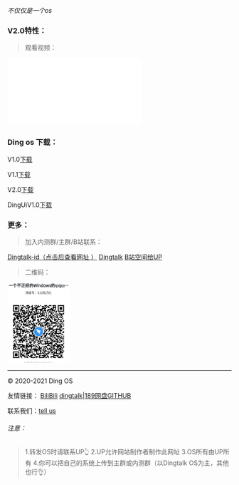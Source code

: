 *不仅仅是一个os*

### V2.0特性：
>观看视频：

<iframe src="//player.bilibili.com/player.html?aid=498211573&bvid=BV19K411W7yr&cid=192084659&page=1" scrolling="no" border="0" frameborder="no" framespacing="0" allowfullscreen="true"> </iframe>


### Ding os 下载：

V1.0[下载](/v1-0)

V1.1[下载](/v1-1)

V2.0[下载](/v2-0)

DingUiV1.0[下载](https://dingos233.suibbs.online/DingUI1-0.html)

### 更多：
> 加入内测群/主群/B站联系：

[Dingtalk-id（点击后查看网址 ）](#Go-35909551) [Dingtalk](https://h5.dingtalk.com/circle/healthCheckin.html?corpId=ding1b7d1ba896be25969463214c5bd719d3&b496682c-=50af037b-&cbdbhh=qwertyuiop) [B站空间给UP](https://space.bilibili.com/543849786)

> 二维码：

<img src="QR-code1.PNG" width="140" height="180">

<hr>
© 2020-2021 Ding OS

友情链接：
[BiliBili](https://www.bilibili.com/) [dingtalk](http://dingtalk.com)|[189网盘](https://cloud.189.cn/)[GITHUB](https//github.com)

联系我们：[tell us](/lianxi.html)

###### 注意：
> 1.转发OS时请联系UP👆
> 2.UP允许网站制作者制作此网址
> 3.OS所有由UP所有
> 4.你可以把自己的系统上传到主群或内测群（以Dingtalk OS为主，其他也行👌）
